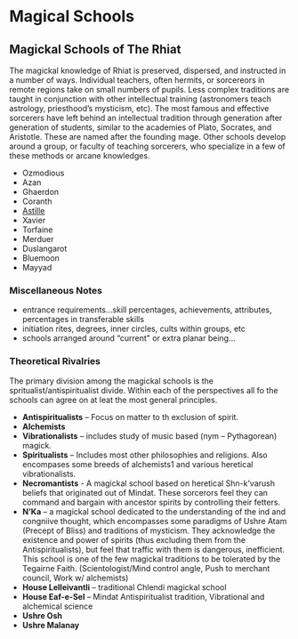 # Magical Schools
## Magickal Schools of The Rhiat

The magickal knowledge of Rhiat is preserved, dispersed, and instructed in a number of ways. Individual teachers, often hermits, or sorcereors in remote regions take on small numbers of pupils. Less complex traditions are taught in conjunction with other intellectual training (astronomers teach astrology, priesthood’s mysticism, etc). The most famous and effective sorcerers have left behind an intellectual tradition through generation after generation of students, similar to the academies of Plato, Socrates, and Aristotle. These are named after the founding mage. Other schools develop around a group, or faculty of teaching sorcerers, who specialize in a few of these methods or arcane knowledges.

* Ozmodious
* Azan
* Ghaerdon
* Coranth
* [Astille](astille.md)
* Xavier
* Torfaine
* Merduer
* Duslangarot
* Bluemoon
* Mayyad

### Miscellaneous Notes
* entrance requirements…skill percentages, achievements, attributes, percentages in transferable skills
* initiation rites, degrees, inner circles, cults within groups, etc
* schools arranged around “current" or extra planar being…

### Theoretical Rivalries 
The primary division among the magickal schools is the spritualist/antispiritualist divide. Within each of the perspectives all fo the schools can agree on at leat the most general principles.

* **Antispiritualists** – Focus on matter to th exclusion of spirit.
* **Alchemists**
* **Vibrationalists** – includes study of music based (nym – Pythagorean) magick.
* **Spiritualists** – Includes most other philosophies and religions. Also encompases some breeds of alchemists1 and various heretical vibrationalists.
* **Necromantists** - A magickal school based on heretical Shn-k’varush beliefs that originated out of Mindat. These sorcerors feel they can command and bargain with ancestor spirits by controlling their fetters.
* **N’Ka** – a magickal school dedicated to the understanding of the ind and congniive thought, which encompasses some paradigms of Ushre Atam (Precept of Bliss) and traditions of mysticism. They acknowledge the existence and power of spirits (thus excluding them from the Antispiritualists), but feel that traffic with them is dangerous, inefficient. This school is one of the few magickal traditions to be tolerated by the Tegairne Faith. (Scientologist/Mind control angle, Push to merchant council, Work w/ alchemists)
* **House Lelleivantli** – traditional Chlendi magickal school
* **House Eaf-e-Sel** – Mindat Antispiritualist tradition, Vibrational and alchemical science
* **Ushre Osh**
* **Ushre Malanay**

